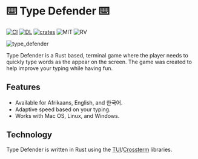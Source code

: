 <h1 align="center">
  
  # ⌨️ Type Defender ⌨️
  [![CI][ci0]][ci1] [![DL][dl0]][dl1] [![crates][cr0]][cr1] ![MIT][li0] ![RV][rv0] 
 
</h1>

[ci0]: https://img.shields.io/github/actions/workflow/status/stephanmalan/type_defender/release.yml
[ci1]: https://github.com/StephanMalan/type_defender/actions
[dl0]: https://img.shields.io/endpoint?url=https://gist.githubusercontent.com/stephanmalan/415afdd86874b8620caa8e841546f4b3/raw/version.json
[dl1]: https://github.com/StephanMalan/type_defender/releases/latest
[cr0]: https://img.shields.io/badge/dynamic/json?color=success&label=crates.io&prefix=v&query=versions%5B0%5D.num&url=https%3A%2F%2Fcrates.io%2Fapi%2Fv1%2Fcrates%type_defender%2Fversions
[cr1]: https://crates.io/crates/type_defender
[li0]: https://img.shields.io/badge/license-MIT-blue.svg
[rv0]: https://img.shields.io/badge/rustc-1.71%2B-lightgrey.svg

![type_defender](https://user-images.githubusercontent.com/12143963/228680082-cd2495b5-306b-467e-8ad4-20d77af12fac.gif)

Type Defender is a Rust based, terminal game where the player needs to quickly type words as the appear on the screen.
The game was created to help improve your typing while having fun.

## Features

- Available for Afrikaans, English, and 한국어.
- Adaptive speed based on your typing.
- Works with Mac OS, Linux, and Windows.

## Technology

Type Defender is written in Rust using the [TUI](https://github.com/fdehau/tui-rs)/[Crossterm](https://github.com/crossterm-rs/crossterm) libraries.
